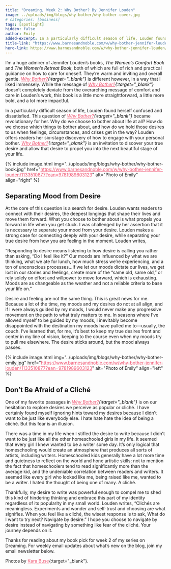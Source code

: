 ```yaml
---
title: "Dreaming, Week 2: Why Bother? By Jennifer Louden"
image: ../uploads/img/blogs/why-bother/why-bother-cover.jpg
# categories: [business]
tags: [spotlight]
hidden: false
author: Emily
added-excerpt: In a particularly difficult season of life, Louden found herself confused and dissatisfied. This question of <i>Why Bother?</i> became revolutionary. Why do we choose to bother about life at all? How do we choose which things to bother about, and how do we hold those desires to us when feelings, circumstances, and crises get in the way? Louden offers readers her six-stage discovery of how to engage with your personal bother. <i>Why Bother?</i> is an invitation to discover your true desire and allow that desire to propel you into the next beautiful stage of your life.
title-link: "https://www.barnesandnoble.com/w/why-bother-jennifer-louden/1133510877?ean=9781989603123"
hero-link: https://www.barnesandnoble.com/w/why-bother-jennifer-louden/1133510877?ean=9781989603123
---
```


<style> em {color: black;} p a {color: #f0506e;}</style>

I’m a huge admirer of Jennifer Louden’s books, _The Women’s Comfort Book_ and _The Women’s Retreat Book_, both of which are full of rich and practical guidance on how to care for oneself. They’re warm and inviting and overall gentle. _[Why Bother?](https://www.barnesandnoble.com/w/why-bother-jennifer-louden/1133510877?ean=9781989603123){:target="\_blank"}_ is different however, in a way that I liked immensely. While the message of _[Why Bother?](https://www.barnesandnoble.com/w/why-bother-jennifer-louden/1133510877?ean=9781989603123){:target="\_blank"}_ doesn’t completely deviate from the overarching message of comfort and care in Louden’s work, this book is a little more straightforward, a little more bold, and a lot more impactful.

In a particularly difficult season of life, Louden found herself confused and dissatisfied. This question of _[Why Bother?](https://www.barnesandnoble.com/w/why-bother-jennifer-louden/1133510877?ean=9781989603123){:target="\_blank"}_ became revolutionary for her. Why do we choose to bother about life at all? How do we choose which things to bother about, and how do we hold those desires to us when feelings, circumstances, and crises get in the way? Louden offers readers her six-stage discovery of how to engage with your personal bother. _[Why Bother?](https://www.barnesandnoble.com/w/why-bother-jennifer-louden/1133510877?ean=9781989603123){:target="\_blank"}_ is an invitation to discover your true desire and allow that desire to propel you into the next beautiful stage of your life.

{% include image.html img="../uploads/img/blogs/why-bother/why-bother-book.jpg" href="https://www.barnesandnoble.com/w/why-bother-jennifer-louden/1133510877?ean=9781989603123" alt="Photo of Emily" align="right" %}

## Separating Mood from Desire

At the core of this question is a search for desire. Louden wants readers to connect with their desires, the deepest longings that shape their lives and move them forward. What you choose to bother about is what propels you forward in life when you get stuck. I was challenged by her assertion that it is necessary to separate your mood from your desire. Louden makes a strong case for connecting deeply with your desire, while separating your true desire from how you are feeling in the moment. Louden writes,

“Responding to desire means listening to how desire is calling you rather than asking, “Do I feel like it?” Our moods are influenced by what we are thinking, what we ate for lunch, how much stress we’re experiencing, and a ton of unconscious processes…If we let our moods dictate our lives, we get lost in our stories and feelings, create more of the “same old, same old,” or rely solely on effort and willpower to move forward, which is exhausting. Moods are as changeable as the weather and not a reliable criteria to base your life on.”

Desire and feeling are not the same thing. This is great news for me. Because a lot of the time, my moods and my desires do not at all align, and if I were always guided by my moods, I would never make any progressive movement on the path to what truly matters to me. In seasons where I’ve allowed myself to be guided by my moods, I inevitably become disappointed with the destination my moods have pulled me to—usually, the couch. I’ve learned that, for me, it’s best to keep my true desires front and center in my line of vision, keeping to the course even when my moods try to pull me elsewhere. The desire sticks around, but the mood always passes.

{% include image.html img="../uploads/img/blogs/why-bother/why-bother-emily.jpg" href="https://www.barnesandnoble.com/w/why-bother-jennifer-louden/1133510877?ean=9781989603123" alt="Photo of Emily" align="left" %}

## Don’t Be Afraid of a Cliché

One of my favorite passages in _[Why Bother?](https://www.barnesandnoble.com/w/why-bother-jennifer-louden/1133510877?ean=9781989603123){:target="\_blank"}_ is on our hesitation to explore desires we perceive as popular or cliché. I have certainly found myself ignoring hints toward my desires because I didn’t want to be just like everybody else. I hate hate hate the idea of being a cliché. But this fear is an illusion.

There was a time in my life when I stifled the desire to write because I didn’t want to be just like all the other homeschooled girls in my life. It seemed that every girl I knew wanted to be a writer some day. It’s only logical that homeschooling would create an atmosphere that produces all sorts of artists, including writers. Homeschooled kids generally have a lot more time and quietness to reflect on the world and hone artistic skills; not to mention the fact that homeschoolers tend to read significantly more than the average kid, and the undeniable correlation between readers and writers. It seemed like every girl who looked like me, being raised like me, wanted to be a writer. I hated the thought of being one of many. A cliché.

Thankfully, my desire to write was powerful enough to compel me to shed this kind of hindering thinking and embrace this part of my identity regardless of its popularity in my small world. Louden writes, “Clichés are meaningless. Experiments and wonder and self-trust and choosing are what signifies. When you feel like a cliché, the wisest response is to ask, What do I want to try next? Navigate by desire.” I hope you choose to navigate by desire instead of navigating by something like fear of the cliché. Your journey depends on it.

Thanks for reading about my book pick for week 2 of my series on Dreaming. For weekly email updates about what’s new on the blog, join my email newsletter below.

Photos by [Kara Buse](https://wyldroots.com/){:target="\_blank"}.
